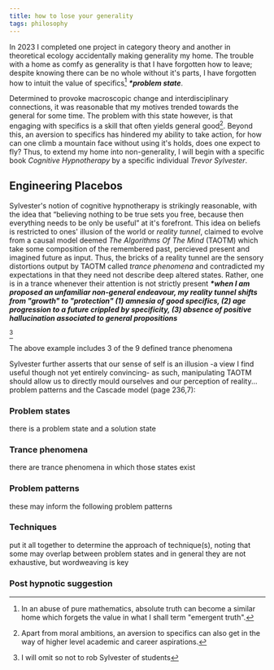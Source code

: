 ```yaml
---
title: how to lose your generality
tags: philosophy
---
```


In 2023 I completed one project in category theory and another in theoretical ecology accidentally making generality my home. The trouble with a home as comfy as generality is that I have forgotten how to leave;<!--more--> despite knowing there can be no whole without it's parts, I have forgotten how to intuit the value of specifics[^1] **_*problem state_**.

Determined to provoke macroscopic change and interdisciplinary connections, it was reasonable that my motives trended towards the general for some time. The problem with this state however, is that engaging with specifics is a skill that often yields general good[^2]. Beyond this, an aversion to specifics has hindered my ability to take action, for how can one climb a mountain face without using it's holds, does one expect to fly? Thus, to extend my home into non-generality, I will begin with a specific book *Cognitive Hypnotherapy* by a specific individual *Trevor Sylvester*.

## Engineering Placebos 

Sylvester's notion of cognitive hypnotherapy is strikingly reasonable, with the idea that “believing nothing to be true sets you free, because then everything needs to be only be useful” at it's forefront. This idea on beliefs is restricted to ones' illusion of the world or _reality tunnel_, claimed to evolve from a causal model deemed _The Algorithms Of The Mind_ (TAOTM) which take some composition of the remembered past, percieved present and imagined future as input. Thus, the bricks of a reality tunnel are the sensory distortions output by TAOTM called _trance phenomena_ and contradicted my expectations in that they need not describe deep altered states. Rather, one is in a trance whenever their attention is not strictly present **_*when I am proposed an unfamiliar non-general endeavour, my reality tunnel shifts from "growth" to "protection" (1) amnesia of good specifics, (2) age progression to a future crippled by specificity, (3) absence of positive hallucination associated to general propositions_**

[^3]

The above example includes 3 of the 9 defined trance phenomena

Sylvester further asserts that our sense of self is an illusion -a view I find useful though not yet entirely convincing- as such, manipulating TAOTM should allow us to directly mould ourselves and our perception of reality... problem patterns and the Cascade model (page 236,7):

### Problem states
there is a problem state and a solution state

### Trance phenomena
there are trance phenomena in which those states exist

### Problem patterns
these may inform the following problem patterns

### Techniques
put it all together to determine the approach of technique(s), noting that some may overlap between problem states and in general they are not exhaustive, but wordweaving is key

### Post hypnotic suggestion


[^1]: In an abuse of pure mathematics, absolute truth can become a similar home which forgets the value in what I shall term "emergent truth".
[^2]: Apart from moral ambitions, an aversion to specifics can also get in the way of higher level academic and career aspirations.
[^3]: I will omit so not to rob Sylvester of students

